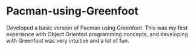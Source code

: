 # Pacman-using-Greenfoot
Developed a basic version of Pacman using Greenfoot. This was my first experience with Object Oriented programming concepts, and developing with Greenfoot was very intuitive and a lot of fun.
